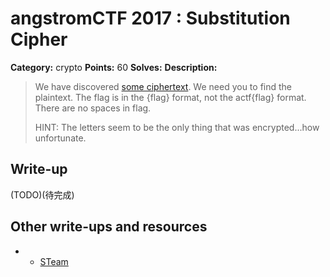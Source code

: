 # angstromCTF 2017 : Substitution Cipher

**Category:** crypto
**Points:** 60
**Solves:** 
**Description:**

> We have discovered [some ciphertext](ciphertext.txt). We need you to find the plaintext. The flag is in the {flag} format, not the actf{flag} format. There are no spaces in flag.
>
> HINT: The letters seem to be the only thing that was encrypted...how unfortunate.

## Write-up

(TODO)(待完成)

## Other write-ups and resources
* * [STeam](https://ctftime.org/writeup/6648)
